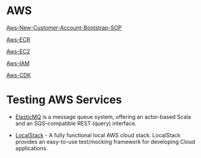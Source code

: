 # AWS


[Aws-New-Customer-Account-Bootstrap-SOP](aws/aws-new-customer-account-bootstrap-sop.md)

[Aws-ECR](aws/aws-ecr.md)

[Aws-EC2](aws/aws-ec2.md)

[Aws-IAM](aws/aws-iam.md)

[Aws-CDK](aws/aws-cdk.md)

# Testing AWS Services

- [ElasticMQ](https://github.com/softwaremill/elasticmq) is a message queue system, offering an actor-based Scala and an SQS-compatible REST (query) interface.

- [LocalStack](https://github.com/localstack/localstack) - A fully functional local AWS cloud stack. LocalStack provides an easy-to-use test/mocking framework for developing Cloud applications.
